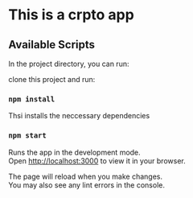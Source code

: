 # This is a crpto app

## Available Scripts

In the project directory, you can run:

clone this project and run: 

### `npm install`

Thsi installs the neccessary dependencies

### `npm start`

Runs the app in the development mode.\
Open [http://localhost:3000](http://localhost:3000) to view it in your browser.

The page will reload when you make changes.\
You may also see any lint errors in the console.

